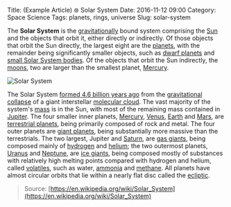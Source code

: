 Title: (Example Article) ⊚ Solar System
Date: 2016-11-12 09:00
Category: Space Science
Tags: planets, rings, universe
Slug: solar-system

The **Solar System** is the [gravitationally](https://en.wikipedia.org/wiki/Gravity "Gravity") bound system comprising the [Sun](https://en.wikipedia.org/wiki/Sun "Sun") and the objects that orbit it, either directly or indirectly. Of those objects that orbit the Sun directly, the largest eight are the [planets](https://en.wikipedia.org/wiki/Planet "Planet"), with the remainder being significantly smaller objects, such as [dwarf planets](https://en.wikipedia.org/wiki/Dwarf_planet "Dwarf planet") and [small Solar System bodies](https://en.wikipedia.org/wiki/Small_Solar_System_body "Small Solar System body"). Of the objects that orbit the Sun indirectly, the [moons](https://en.wikipedia.org/wiki/Natural_satellite "Natural satellite"), two are larger than the smallest planet, [Mercury](https://en.wikipedia.org/wiki/Mercury_(planet) "Mercury (planet)").

![Solar System]({filename}/images/solar-system.jpg "Solar System")

The Solar System [formed 4.6 billion years ago](https://en.wikipedia.org/wiki/Formation_and_evolution_of_the_Solar_System "Formation and evolution of the Solar System") from the [gravitational collapse](https://en.wikipedia.org/wiki/Gravitational_collapse "Gravitational collapse") of a giant interstellar [molecular cloud](https://en.wikipedia.org/wiki/Molecular_cloud "Molecular cloud"). The vast majority of the system's [mass](https://en.wikipedia.org/wiki/Mass "Mass") is in the Sun, with most of the remaining mass contained in [Jupiter](https://en.wikipedia.org/wiki/Jupiter "Jupiter"). The four smaller inner planets, [Mercury](https://en.wikipedia.org/wiki/Mercury_(planet) "Mercury (planet)"), [Venus](https://en.wikipedia.org/wiki/Venus "Venus"), [Earth](https://en.wikipedia.org/wiki/Earth "Earth") and [Mars](https://en.wikipedia.org/wiki/Mars "Mars"), are [terrestrial planets](https://en.wikipedia.org/wiki/Terrestrial_planet "Terrestrial planet"), being primarily composed of rock and metal. The four outer planets are [giant planets](https://en.wikipedia.org/wiki/Giant_planet "Giant planet"), being substantially more massive than the terrestrials. The two largest, Jupiter and [Saturn](https://en.wikipedia.org/wiki/Saturn "Saturn"), are [gas giants](https://en.wikipedia.org/wiki/Gas_giant "Gas giant"), being composed mainly of [hydrogen](https://en.wikipedia.org/wiki/Hydrogen "Hydrogen") and [helium](https://en.wikipedia.org/wiki/Helium "Helium"); the two outermost planets, [Uranus](https://en.wikipedia.org/wiki/Uranus "Uranus") and [Neptune](https://en.wikipedia.org/wiki/Neptune "Neptune"), are [ice giants](https://en.wikipedia.org/wiki/Ice_giant "Ice giant"), being composed mostly of substances with relatively high melting points compared with hydrogen and helium, called [volatiles](https://en.wikipedia.org/wiki/Volatiles "Volatiles"), such as water, [ammonia](https://en.wikipedia.org/wiki/Ammonia "Ammonia") and [methane](https://en.wikipedia.org/wiki/Methane "Methane"). All planets have almost circular orbits that lie within a nearly flat disc called the [ecliptic](https://en.wikipedia.org/wiki/Ecliptic "Ecliptic").

> Source: [https://en.wikipedia.org/wiki/Solar_System](https://en.wikipedia.org/wiki/Solar_System)
